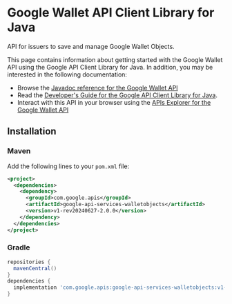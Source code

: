 # Google Wallet API Client Library for Java

API for issuers to save and manage Google Wallet Objects.

This page contains information about getting started with the Google Wallet API
using the Google API Client Library for Java. In addition, you may be interested
in the following documentation:

* Browse the [Javadoc reference for the Google Wallet API][javadoc]
* Read the [Developer's Guide for the Google API Client Library for Java][google-api-client].
* Interact with this API in your browser using the [APIs Explorer for the Google Wallet API][api-explorer]

## Installation

### Maven

Add the following lines to your `pom.xml` file:

```xml
<project>
  <dependencies>
    <dependency>
      <groupId>com.google.apis</groupId>
      <artifactId>google-api-services-walletobjects</artifactId>
      <version>v1-rev20240627-2.0.0</version>
    </dependency>
  </dependencies>
</project>
```

### Gradle

```gradle
repositories {
  mavenCentral()
}
dependencies {
  implementation 'com.google.apis:google-api-services-walletobjects:v1-rev20240627-2.0.0'
}
```

[javadoc]: https://googleapis.dev/java/google-api-services-walletobjects/latest/index.html
[google-api-client]: https://github.com/googleapis/google-api-java-client/
[api-explorer]: https://developers.google.com/apis-explorer/#p/walletobjects/v1/
